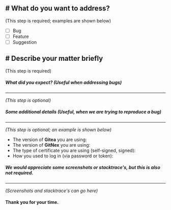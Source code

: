 ## # What do you want to address?
(This step is required; examples are shown below)

- [ ] Bug
- [ ] Feature
- [ ] Suggestion

## # Describe your matter briefly
(This step is required)


##### What did you expect? (Useful when addressing bugs)
---
_(This step is optional)_


##### Some additional details (Useful, when we are trying to reproduce a bug)
---
_(This step is optional; an example is shown below)_

* The version of **Gitea** you are using: 
* The version of **GitNex** you are using: 
* The type of certificate you are using (self-signed, signed): 
* How you used to log in (via password or token): 


##### We would appreciate some screenshots or stacktrace's, but this is also not required.
---
_(Screenshots and stacktrace's can go here)_

#### Thank you for your time.